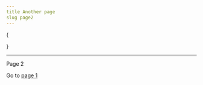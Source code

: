 ```yaml
---
title Another page
slug page2
---
```

{

}

---

Page 2

<p>Go to <a href="{% url 'page' 'page1' %}">page 1</a> </p>
